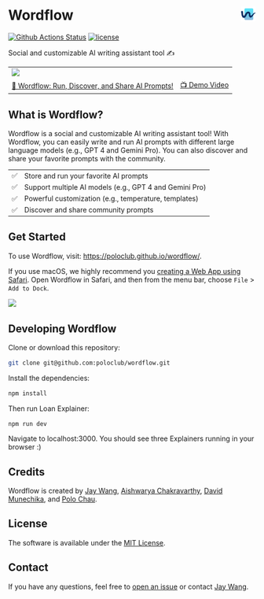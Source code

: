 <h1>Wordflow <a href="https://poloclub.github.io/wordflow/"><picture>

  <source media="(prefers-color-scheme: dark)" srcset="https://i.imgur.com/PtyzO16.png">
  <img align="right" alt="Wordflow logo." src="public/android-chrome-192x192.png" width="30" height="30">
</picture></a></h1>

[![Github Actions Status](https://github.com/poloclub/wordflow/workflows/build/badge.svg)](https://github.com/poloclub/wordflow/actions/workflows/build.yml)
[![license](https://img.shields.io/badge/License-MIT-blue)](https://github.com/poloclub/wordflow/blob/main/LICENSE)

Social and customizable AI writing assistant tool ✍️

<table>
  <tr>
    <td colspan="2"><a href="https://poloclub.github.io/wordflow"><img width="100%" src='https://github.com/poloclub/wordflow/assets/15007159/0aca0110-b35c-42e1-a5ba-a1c1f049c952'></a></td>
  </tr>
  <tr></tr>
  <tr align="center">
    <td><a href="https://poloclub.github.io/wordflow">🚀 Wordflow: Run, Discover, and Share AI Prompts!</a></td>
    <td><a href="https://youtu.be/OKjoR3PEsaY">📺 Demo Video</a></td>
    <!-- <td><a href="https://youtu.be/l1mr9z1TuAk">👨🏻‍🏫 Conference Talk</a></td> -->
    <!-- <td><a href="https://arxiv.org/abs/2305.03039">📖 Research Paper</a></td> -->
  </tr>
</table>

## What is Wordflow?

Wordflow is a social and customizable AI writing assistant tool! With Wordflow, you can easily write and run AI prompts with different large language models (e.g., GPT 4 and Gemini Pro). You can also discover and share your favorite prompts with the community.

<table>
  <tr>
    <td>✅</td>
    <td>Store and run your favorite AI prompts</td>
  </tr>
  <tr></tr>
  <tr>
    <td>✅</td>
    <td>Support multiple AI models (e.g., GPT 4 and Gemini Pro)</td>
  </tr>
  <tr></tr>
  <tr>
    <td>✅</td>
    <td>Powerful customization (e.g., temperature, templates)</td>
  </tr>
  <tr></tr>
    <tr>
    <td>✅</td>
    <td>Discover and share community prompts</td>
  </tr>
  <tr></tr>
  <tr></tr>
</table>

## Get Started

To use Wordflow, visit: <https://poloclub.github.io/wordflow/>.

If you use macOS, we highly recommend you [creating a Web App using Safari](https://support.apple.com/en-us/104996). Open Wordflow in Safari, and then from the menu bar, choose `File` > `Add to Dock`.

<img height="100px" src="https://i.imgur.com/hkGw5zx.png">

## Developing Wordflow

Clone or download this repository:

```bash
git clone git@github.com:poloclub/wordflow.git
```

Install the dependencies:

```bash
npm install
```

Then run Loan Explainer:

```
npm run dev
```

Navigate to localhost:3000. You should see three Explainers running in your browser :)

## Credits

Wordflow is created by <a href='https://zijie.wang/' target='_blank'>Jay Wang</a>, <a href='https://www.linkedin.com/in/achakrav6' target='_blank'>Aishwarya Chakravarthy</a>, <a href='https://davidmunechika.com/' target='_blank'>David Munechika</a>, and <a href='' target='_blank'>Polo Chau</a>.

## License

The software is available under the [MIT License](https://github.com/poloclub/wordflow/blob/main/LICENSE).

## Contact

If you have any questions, feel free to [open an issue](https://github.com/poloclub/wordflow/issues/new) or contact [Jay Wang](https://zijie.wang).
